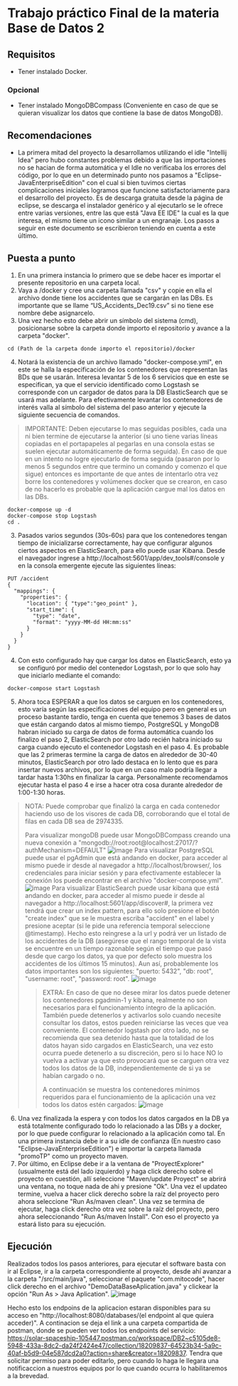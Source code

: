 # Trabajo práctico Final de la materia Base de Datos 2

## Requisitos

- Tener instalado Docker.

### Opcional

- Tener instalado MongoDBCompass (Conveniente en caso de que se quieran visualizar los datos que contiene la base de datos MongoDB).

## Recomendaciones

- La primera mitad del proyecto la desarrollamos utilizando el idle "Intellij Idea" pero hubo constantes problemas debido a que las importaciones no se hacian de forma automática y el Idle no verificaba los errores del código, por lo que en un determinado punto nos pasamos a "Eclipse-JavaEnterpriseEdition" con el cual si bien tuvimos ciertas complicaciones iniciales logramos que funcione satisfactoriamente para el desarrollo del proyecto. Es de descarga gratuita desde la página de eclipse, se descarga el instalador genérico y al ejecutarlo se le ofrece entre varias versiones, entre las que está "Java EE IDE" la cual es la que interesa, el mismo tiene un icono similar a un engranaje. Los pasos a seguir en este documento se escribieron teniendo en cuenta a este último.

## Puesta a punto

1. En una primera instancia lo primero que se debe hacer es importar el presente repositorio en una carpeta local.
2. Vaya a /docker y cree una carpeta llamada "csv" y copie en ella el archivo donde tiene los accidentes que se cargarán en las DBs. Es importante que se llame “US_Accidents_Dec19.csv” si no tiene ese nombre debe asignarcelo.
3. Una vez hecho esto debe abrir un símbolo del sistema (cmd), posicionarse sobre la carpeta donde importo el repositorio y avance a la carpeta "docker".
```
cd (Path de la carpeta donde importo el repositorio)/docker
```
4. Notará la existencia de un archivo llamado "docker-compose.yml", en este se halla la especificación de los contenedores que representan las BDs que se usarán. Interesa levantar 5 de los 6 servicios que en este se especifican, ya que el servicio identificado como Logstash se corresponde con un cargador de datos para la DB ElasticSearch que se usará mas adelante. 
Para efectivamente levantar los contenedores de interés valla al símbolo del sistema del paso anterior y ejecute la siguiente secuencia de comandos.
> IMPORTANTE: Deben ejecutarse lo mas seguidas posibles, cada una ni bien termine de ejecutarse la anterior (si uno tiene varias líneas copiadas en el portapapeles al pegarlas en una consola estas se suelen ejecutar automáticamente de forma seguida). En caso de que en un intento no logre ejecutarlo de forma seguida (pasaron por lo menos 5 segundos entre que termino un comando y comenzo el que sigue) entonces es importante de que antes de intentarlo otra vez borre los contenedores y volúmenes docker que se crearon, en caso de no hacerlo es probable que la aplicación cargue mal los datos en las DBs.
```
docker-compose up -d
docker-compose stop Logstash
cd .
```
3. Pasados varios segundos (30s-60s) para que los contenedores tengan tiempo de inicializarse correctamente, hay que configurar algunos ciertos aspectos en ElasticSearch, para ello puede usar Kibana. Desde el navegador ingrese a http://localhost:5601/app/dev_tools#/console y en la consola emergente ejecute las siguientes líneas:
```
PUT /accident
{
  "mappings": {
    "properties": {
      "location": { "type":"geo_point" },
      "start_time": {
        "type": "date",
        "format": "yyyy-MM-dd HH:mm:ss"
      }
    }
  }
}
```
4. Con esto configurado hay que cargar los datos en ElasticSearch, esto ya se configuró por medio del contenedor Logstash, por lo que solo hay que iniciarlo mediante el comando:
```
docker-compose start Logstash
```
5. Ahora toca ESPERAR a que los datos se carguen en los contenedores, esto varía según las especificaciones del equipo pero en general es un proceso bastante tardío, tenga en cuenta que tenemos 3 bases de datos que están cargando datos al mismo tiempo, PostgreSQL y MongoDB habran iniciado su carga de datos de forma automática cuando los finalizo el paso 2, ElasticSearch por otro lado recién habra iniciado su carga cuando ejecuto el contenedor Logstash en el paso 4. Es probable que las 2 primeras termine la carga de datos en alrededor de 30-40 minutos, ElasticSearch por otro lado destaca en lo lento que es para insertar nuevos archivos, por lo que en un caso malo podría llegar a tardar hasta 1:30hs en finalizar la carga. Personalmente recomendamos ejecutar hasta el paso 4 e irse a hacer otra cosa durante alrededor de 1:00-1:30 horas. 
> NOTA: Puede comprobar que finalizó la carga en cada contenedor haciendo uso de los visores de cada DB, corroborando que el total de filas en cada DB sea de 2974335.
> 
> Para visualizar mongoDB puede usar MongoDBCompass creando una nueva conexión a "mongodb://root:root@localhost:27017/?authMechanism=DEFAULT"
> ![image](https://user-images.githubusercontent.com/64858429/211129278-9b7e6b64-1499-4001-a7d7-29b40d81d1a1.png)
> Para visualizar PostgreSQL puede usar el pgAdmin que está andando en docker, para acceder al mismo puede ir desde al navegador a http://localhost/browser/, los credenciales para iniciar sesión y para efectivamente establecer la conexión los puede encontrar en el archivo "docker-compose.yml".
> ![image](https://user-images.githubusercontent.com/64858429/211129286-23992c50-233c-4823-b112-69d09c096357.png)
> Para visualizar ElasticSearch puede usar kibana que está andando en docker, para acceder al mismo puede ir desde al navegador a http://localhost:5601/app/discover#, la primera vez tendrá que crear un index pattern, para ello solo presione el botón "create index" que se le muestra escriba "accident" en el label y presione aceptar (si le pide una referencia temporal seleccione @timestamp). Hecho esto reingrese a la url y podrá ver un listado de los accidentes de la DB (asegúrese que el rango temporal de la vista se encuentre en un tiempo razonable según el tiempo que pasó desde que cargo los datos, ya que por defecto solo muestra los accidentes de los últimos 15 minutos). Aun así, probablemente los datos importantes son los siguientes: "puerto: 5432", "db: root", "username: root", "password: root".
> ![image](https://user-images.githubusercontent.com/64858429/211129447-3ca4948d-f490-4e27-9140-90f03190232d.png)
>> EXTRA: En caso de que no desee mirar los datos puede detener los contenedores pgadmin-1 y kibana, realmente no son necesarios para el funcionamiento íntegro de la aplicación. También puede detenerlos y activarlos solo cuando necesite consultar los datos, estos pueden reiniciarse las veces que vea conveniente. El contenedor logstash por otro lado, no se recomienda que sea detenido hasta que la totalidad de los datos hayan sido cargados en ElasticSearch, una vez esto ocurra puede detenerlo a su discreción, pero si lo hace NO lo vuelva a activar ya que esto provocará que se carguen otra vez todos los datos de la DB, independientemente de si ya se habían cargado o no. 
>> 
>> A continuación se muestra los contenedores mínimos requeridos para el funcionamiento de la aplicación una vez todos los datos estén cargados:
>> ![image](https://user-images.githubusercontent.com/64858429/211129693-6ddfd2a8-1dd5-4c5d-9ec5-a82634c43a05.png)

6. Una vez finalizada la espera y con todos los datos cargados en la DB ya está totalmente configurado todo lo relacionado a las DBs y a docker, por lo que puede configurar lo relacionado a la aplicación como tal. En una primera instancia debe ir a su idle de confianza (En nuestro caso "Eclipse-JavaEnterpriseEdition") e importar la carpeta llamada "promoTP" como un proyecto maven.
7. Por último, en Eclipse debe ir a la ventana de "ProyectExplorer" (usualmente está del lado izquierdo) y haga click derecho sobre el proyecto en cuestión, allí seleccione "Maven/update Proyect" se abrirá una ventana, no toque nada de ahi y presione "Ok". Una vez el updateo termine, vuelva a hacer click derecho sobre la raíz del proyecto pero ahora seleccione "Run As/maven clean". Una vez se termina de ejecutar, haga click derecho otra vez sobre la raíz del proyecto, pero ahora seleccionando "Run As/maven Install". Con eso el proyecto ya estará listo para su ejecución.

## Ejecución

Realizados todos los pasos anteriores, para ejecutar el software basta con ir al Eclipse, ir a la carpeta correspondiente al proyecto, desde ahí avanzar a la carpeta "/src/main/java", seleccionar el paquete "com.mitocode", hacer click derecho en el archivo "DemoDataBaseAplication.java" y clickear la opción "Run As > Java Aplication".
![image](https://user-images.githubusercontent.com/64858429/211130091-3f64deed-677a-4ee6-bd89-dde08adf1b6d.png)

Hecho esto los endpoins de la aplicacion estaran disponibles para su acceso en "http://localhost:8080/databases/(el endpoint al que quiera acceder)". A continacion se deja el link a una carpeta compartida de postman, donde se pueden ver todos los endpoints del servicio: https://solar-spaceship-105447.postman.co/workspace/DB2~c5105de8-5948-433a-8dc2-da24f2424e47/collection/18209837-64523b34-5a9c-40af-b5d9-04e587dcd2a0?action=share&creator=18209837. Tendra que solicitar permiso para poder editarlo, pero cuando lo haga le llegara una notificaccion a nuestros equipos por lo que cuando ocurra lo habilitaremos a la brevedad.
